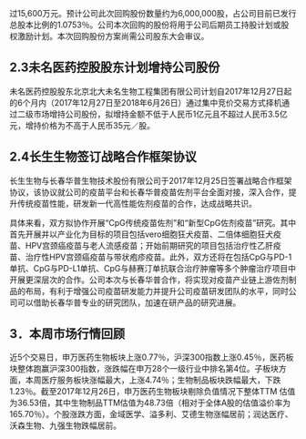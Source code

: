 过15,600万元。预计公司此次回购股份数量约为6,000,000股，占公司目前已发行总股本比例的1.0753％。公司本次回购的股份将用于公司后期员工持股计划或股权激励计划。本次回购股份方案尚需公司股东大会审议。

## 2.3未名医药控股股东计划增持公司股份

未名医药控股股东北京北大未名生物工程集团有限公司计划自2017年12月27日起的6个月内（2017年12月27日至2018年6月26日）通过集中竞价交易方式择机通过二级市场增持公司股份，拟增持金额不低于人民币1亿元且不超过人民币3.5亿元，增持价格为不高于人民币35元／股。

## 2.4长生生物签订战略合作框架协议

长生生物与长春华普生物技术股份有限公司于2017年12月25日签署战略合作框架协议，该协议就公司的疫苗平台和长春华普疫苗佐剂平台全面对接，深入合作，提升传统疫苗性能，研发新一代高性能佐剂疫苗的合作，达成战略共识。

具体来看，双方拟协作开展“CpG传统疫苗佐剂”和“新型CpG佐剂疫苗”研究。其中首先开展并以产业化为目标的项目包括vero细胞狂犬疫苗、二倍体细胞狂犬疫苗、HPV宫颈癌疫苗与老人流感疫苗；开始前期研究的项目包括治疗性乙肝疫苗、治疗性HPV宫颈癌疫苗与带状疱疹疫苗。此外，双方还将在包括CpG与PD-1单抗、CpG与PD-L1单抗、CpG与赫赛汀单抗联合治疗肿瘤等多个肿瘤治疗项目中开展更深层次的合作。公司本次与长春华普合作，将实现对疫苗产业链上游佐剂制品的布局，有利于增强公司疫苗研发能力并提升公司疫苗研发团队的水平，同时公司可以借助长春华普专业的研究团队，加速在研产品的研究进展。

## 3．本周市场行情回顾

近5个交易日，申万医药生物板块上涨0.77％，沪深300指数上涨0.45％，医药板块整体跑赢沪深300指数，涨跌幅在申万28个一级行业中排名第4位。子板块方面，本周医疗服务板块涨幅最大，上涨4.74％；生物制品板块跌幅最大，下跌1.23％。截至2017年12月26日，申万医药生物板块剔除负值情况下整体TTM 估值为36.53倍，其中生物制品TTM估值为48.73倍（相对于全体A股的估值溢价率为 165.70％）。个股涨跌方面，金域医学、溢多利、艾德生物涨幅居前；润达医疗、沃森生物、九强生物跌幅居前。

